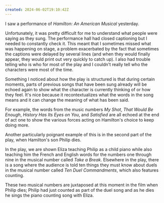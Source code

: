 ```yaml
---
created: 2024-06-02T19:10:42Z
---
```


I saw a performance of _Hamilton: An American Musical_ yesterday.

Unfortunately, it was pretty difficult for me to understand what people were saying as they sung. The performance hall had closed captioning but I needed to constantly check it. This meant that I sometimes missed what was happening on stage, a problem exacerbated by the fact that sometimes the captions were delayed by several lines (and when they would finally appear, they would print out very quickly to catch up). I also had trouble telling who is who for most of the play and I couldn't really tell who the characters were most of the time.

Something I noticed about how the play is structured is that during certain moments, parts of previous songs that have been sung already will be echoed again to show what the character is currently thinking of or how they feel. It's nice because it recontextualizes what the words in the song means and it can change the meaning of what has been said.

For example, the words from the music numbers _My Shot_, _That Would Be Enough_, _History Has Its Eyes on You_, and _Satisfied_ are all echoed at the end of act one to show the various forces acting on Hamilton's choice to keep doing more.

Another particularly poignant example of this is in the second part of the play, when Hamilton's son Philip dies.

In the play, we are shown Eliza teaching Philip as a child piano while also teaching him the French and English words for the numbers one through nine in the musical number called _Take a Break_. Elsewhere in the play, there is a song where the audience is told ten things they must know about duels in the musical number called _Ten Duel Commandments_, which also features counting.

These two musical numbers are juxtaposed at this moment in the film when Philip dies; Philip had just counted as part of the duel song and as he dies he sings the piano counting song with Eliza.
